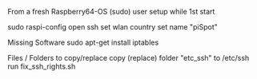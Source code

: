 From a fresh Raspberry64-OS
	(sudo) user setup while 1st start

sudo raspi-config
	open ssh
	set wlan country
	set name "piSpot"

Missing Software
	sudo apt-get install iptables

Files / Folders to copy/replace
	copy (replace) folder "etc_ssh" to /etc/ssh 
		run fix_ssh_rights.sh 
		
	
